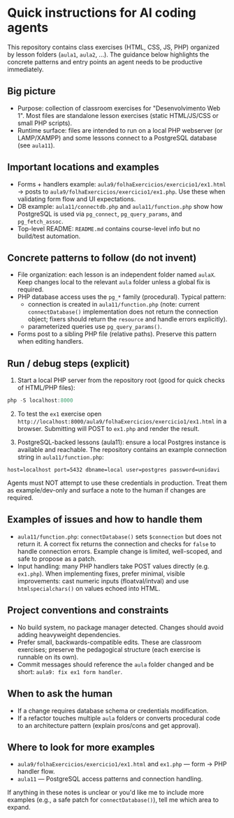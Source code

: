 <!-- .github/copilot-instructions.md - Guidance for AI coding agents working on this repo -->
# Quick instructions for AI coding agents

This repository contains class exercises (HTML, CSS, JS, PHP) organized by lesson folders (`aula1`, `aula2`, ...). The guidance below highlights the concrete patterns and entry points an agent needs to be productive immediately.

## Big picture
- Purpose: collection of classroom exercises for "Desenvolvimento Web 1". Most files are standalone lesson exercises (static HTML/JS/CSS or small PHP scripts).
- Runtime surface: files are intended to run on a local PHP webserver (or LAMP/XAMPP) and some lessons connect to a PostgreSQL database (see `aula11`).

## Important locations and examples
- Forms + handlers example: `aula9/folhaExercicios/exercicio1/ex1.html` -> posts to `aula9/folhaExercicios/exercicio1/ex1.php`. Use these when validating form flow and UI expectations.
- DB example: `aula11/connectdb.php` and `aula11/function.php` show how PostgreSQL is used via `pg_connect`, `pg_query_params`, and `pg_fetch_assoc`.
- Top-level README: `README.md` contains course-level info but no build/test automation.

## Concrete patterns to follow (do not invent)
- File organization: each lesson is an independent folder named `aulaX`. Keep changes local to the relevant `aula` folder unless a global fix is required.
- PHP database access uses the `pg_*` family (procedural). Typical pattern:
  - connection is created in `aula11/function.php` (note: current `connectDatabase()` implementation does not return the connection object; fixers should return the `resource` and handle errors explicitly).
  - parameterized queries use `pg_query_params()`.
- Forms post to a sibling PHP file (relative paths). Preserve this pattern when editing handlers.

## Run / debug steps (explicit)
1. Start a local PHP server from the repository root (good for quick checks of HTML/PHP files):

```powershell
php -S localhost:8000
```

2. To test the `ex1` exercise open `http://localhost:8000/aula9/folhaExercicios/exercicio1/ex1.html` in a browser. Submitting will POST to `ex1.php` and render the result.

3. PostgreSQL-backed lessons (aula11): ensure a local Postgres instance is available and reachable. The repository contains an example connection string in `aula11/function.php`:

```
host=localhost port=5432 dbname=local user=postgres password=unidavi
```

Agents must NOT attempt to use these credentials in production. Treat them as example/dev-only and surface a note to the human if changes are required.

## Examples of issues and how to handle them
- `aula11/function.php`: `connectDatabase()` sets `$connection` but does not return it. A correct fix returns the connection and checks for `false` to handle connection errors. Example change is limited, well-scoped, and safe to propose as a patch.
- Input handling: many PHP handlers take POST values directly (e.g. `ex1.php`). When implementing fixes, prefer minimal, visible improvements: cast numeric inputs (floatval/intval) and use `htmlspecialchars()` on values echoed into HTML.

## Project conventions and constraints
- No build system, no package manager detected. Changes should avoid adding heavyweight dependencies.
- Prefer small, backwards-compatible edits. These are classroom exercises; preserve the pedagogical structure (each exercise is runnable on its own).
- Commit messages should reference the `aula` folder changed and be short: `aula9: fix ex1 form handler`.

## When to ask the human
- If a change requires database schema or credentials modification.
- If a refactor touches multiple `aula` folders or converts procedural code to an architecture pattern (explain pros/cons and get approval).

## Where to look for more examples
- `aula9/folhaExercicios/exercicio1/ex1.html` and `ex1.php` — form → PHP handler flow.
- `aula11` — PostgreSQL access patterns and connection handling.

If anything in these notes is unclear or you'd like me to include more examples (e.g., a safe patch for `connectDatabase()`), tell me which area to expand.
